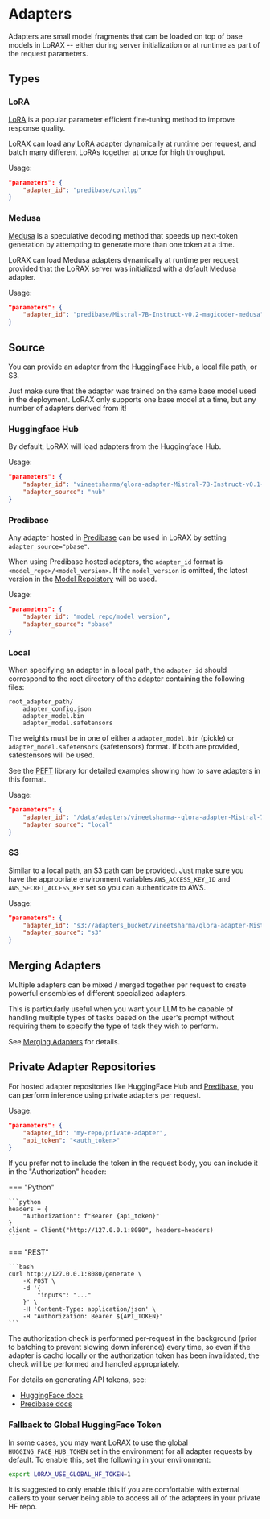 # Adapters

Adapters are small model fragments that can be loaded on top of base models in LoRAX -- either during server initialization
or at runtime as part of the request parameters.

## Types

### LoRA

[LoRA](./lora.md) is a popular parameter efficient fine-tuning method to improve response quality.

LoRAX can load any LoRA adapter dynamically at runtime per request, and batch many different LoRAs together at once
for high throughput.

Usage:

```json
"parameters": {
    "adapter_id": "predibase/conllpp"
}
```

### Medusa

[Medusa](./medusa.md) is a speculative decoding method that speeds up next-token generation by attempting to generate
more than one token at a time.

LoRAX can load Medusa adapters dynamically at runtime per request provided that the LoRAX server was initialized with a
default Medusa adapter.

Usage:

```json
"parameters": {
    "adapter_id": "predibase/Mistral-7B-Instruct-v0.2-magicoder-medusa"
}
```

## Source

You can provide an adapter from the HuggingFace Hub, a local file path, or S3. 

Just make sure that the adapter was trained on the same base model used in the deployment. LoRAX only supports one base model at a time, but any number of adapters derived from it!

### Huggingface Hub

By default, LoRAX will load adapters from the Huggingface Hub.

Usage:

```json
"parameters": {
    "adapter_id": "vineetsharma/qlora-adapter-Mistral-7B-Instruct-v0.1-gsm8k",
    "adapter_source": "hub"
}
```

### Predibase

Any adapter hosted in [Predibase](https://predibase.com/) can be used in LoRAX by setting `adapter_source="pbase"`.

When using Predibase hosted adapters, the `adapter_id` format is `<model_repo>/<model_version>`. If the `model_version` is
omitted, the latest version in the [Model Repoistory](https://docs.predibase.com/ui-guide/Supervised-ML/models/model-repos)
will be used.

Usage:

```json
"parameters": {
    "adapter_id": "model_repo/model_version",
    "adapter_source": "pbase"
}
```

### Local

When specifying an adapter in a local path, the `adapter_id` should correspond to the root directory of the adapter containing the following files:

```shell
root_adapter_path/
    adapter_config.json
    adapter_model.bin
    adapter_model.safetensors
```

The weights must be in one of either a `adapter_model.bin` (pickle) or `adapter_model.safetensors` (safetensors) format. If both are provided, safestensors will be used.

See the [PEFT](https://github.com/huggingface/peft) library for detailed examples showing how to save adapters in this format.

Usage:

```json
"parameters": {
    "adapter_id": "/data/adapters/vineetsharma--qlora-adapter-Mistral-7B-Instruct-v0.1-gsm8k",
    "adapter_source": "local"
}
```

### S3

Similar to a local path, an S3 path can be provided. Just make sure you have the appropriate environment variables `AWS_ACCESS_KEY_ID` and `AWS_SECRET_ACCESS_KEY` set so you can authenticate to AWS.

Usage:

```json
"parameters": {
    "adapter_id": "s3://adapters_bucket/vineetsharma/qlora-adapter-Mistral-7B-Instruct-v0.1-gsm8k",
    "adapter_source": "s3"
}
```

## Merging Adapters

Multiple adapters can be mixed / merged together per request to create powerful ensembles of different specialized adapters.

This is particularly useful when you want your LLM to be capable of handling multiple types of tasks based on the user's prompt without
requiring them to specify the type of task they wish to perform.

See [Merging Adapters](../guides/merging_adapters.md) for details.

## Private Adapter Repositories

For hosted adapter repositories like HuggingFace Hub and [Predibase](https://predibase.com/), you can perform inference using private adapters per request.

Usage:

```json
"parameters": {
    "adapter_id": "my-repo/private-adapter",
    "api_token": "<auth_token>"
}
```

If you prefer not to include the token in the request body, you can include it in the "Authorization" header:

=== "Python"

    ```python
    headers = {
        "Authorization": f"Bearer {api_token}"
    }
    client = Client("http://127.0.0.1:8080", headers=headers)
    ```

=== "REST"

    ```bash
    curl http://127.0.0.1:8080/generate \
        -X POST \
        -d '{
            "inputs": "..."
        }' \
        -H 'Content-Type: application/json' \
        -H "Authorization: Bearer ${API_TOKEN}"
    ```

The authorization check is performed per-request in the background (prior to batching to prevent slowing down inference) every time, so even if the
adapter is cachd locally or the authorization token has been invalidated, the check will be performed and handled appropriately.

For details on generating API tokens, see:

- [HuggingFace docs](https://huggingface.co/docs/hub/security-tokens)
- [Predibase docs](https://docs.predibase.com/)

### Fallback to Global HuggingFace Token

In some cases, you may want LoRAX to use the global `HUGGING_FACE_HUB_TOKEN` set in the environment for all adapter
requests by default. To enable this, set the following in your environment:

```bash
export LORAX_USE_GLOBAL_HF_TOKEN=1
```

It is suggested to only enable this if you are comfortable with external callers to your server being able to access
all of the adapters in your private HF repo.
